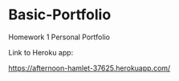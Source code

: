 # Basic-Portfolio
Homework 1 Personal Portfolio

Link to Heroku app:

https://afternoon-hamlet-37625.herokuapp.com/
